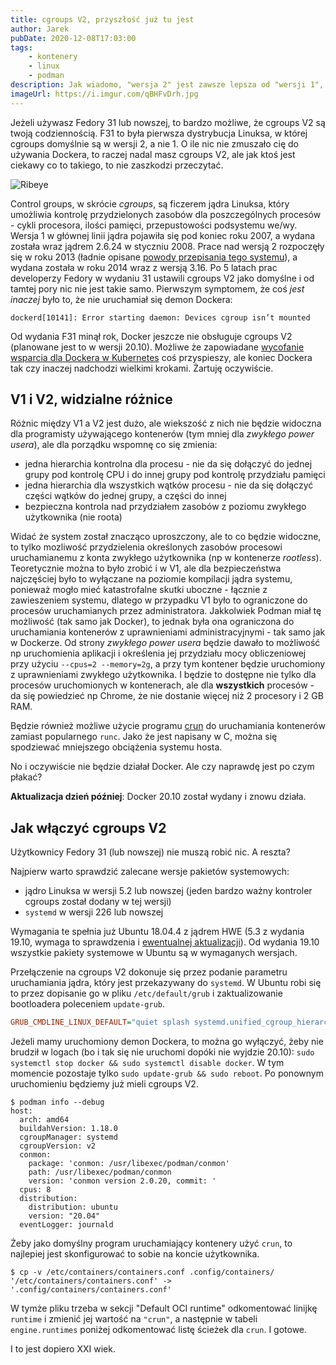 ```yaml
---
title: cgroups V2, przyszłość już tu jest
author: Jarek
pubDate: 2020-12-08T17:03:00
tags:
    - kontenery
    - linux
    - podman
description: Jak wiadomo, "wersja 2" jest zawsze lepsza od "wersji 1", tak też jest z control groups w linuksie. A co konkretnie jest lepsze?
imageUrl: https://i.imgur.com/qBHFvDrh.jpg
---
```


Jeżeli używasz Fedory 31 lub nowszej, to bardzo możliwe, że cgroups V2 są twoją codziennością. F31 to była pierwsza dystrybucja Linuksa, w której cgroups domyślnie są w wersji 2, a nie 1. O ile nic nie zmuszało cię do używania Dockera, to raczej nadal masz cgroups V2, ale jak ktoś jest ciekawy co to takiego, to nie zaszkodzi przeczytać.

![Ribeye](https://i.imgur.com/qBHFvDrh.jpg)

Control groups, w skrócie _cgroups_, są ficzerem jądra Linuksa, który umożliwia kontrolę przydzielonych zasobów dla poszczególnych procesów - cykli procesora, ilości pamięci, przepustowości podsystemu we/wy. Wersja 1 w głównej linii jądra pojawiła się pod koniec roku 2007, a wydana została wraz jądrem 2.6.24 w styczniu 2008. Prace nad wersją 2 rozpoczęły się w roku 2013 (ładnie opisane [powody przepisania tego systemu](https://www.kernel.org/doc/html/latest/admin-guide/cgroup-v2.html#issues-with-v1-and-rationales-for-v2)), a wydana została w roku 2014 wraz z wersją 3.16. Po 5 latach prac developerzy Fedory w wydaniu 31 ustawili cgroups V2 jako domyślne i od tamtej pory nic nie jest takie samo. Pierwszym symptomem, że coś _jest inaczej_ było to, że nie uruchamiał się demon Dockera:

```
dockerd[10141]: Error starting daemon: Devices cgroup isn’t mounted
```

Od wydania F31 minął rok, Docker jeszcze nie obsługuje cgroups V2 (planowane jest to w wersji 20.10). Możliwe że zapowiadane [wycofanie wsparcia dla Dockera w Kubernetes](https://kubernetes.io/blog/2020/12/02/dont-panic-kubernetes-and-docker/) coś przyspieszy, ale koniec Dockera tak czy inaczej nadchodzi wielkimi krokami. Żartuję oczywiście.

## V1 i V2, widzialne różnice

Różnic między V1 a V2 jest dużo, ale wiekszość z nich nie będzie widoczna dla programisty używającego kontenerów (tym mniej dla _zwykłego power usera_), ale dla porządku wspomnę co się zmienia:

-   jedna hierarchia kontrolna dla procesu - nie da się dołączyć do jednej grupy pod kontrolę CPU i do innej grupy pod kontrolę przydziału pamięci
-   jedna hierarchia dla wszystkich wątków procesu - nie da się dołączyć części wątków do jednej grupy, a części do innej
-   bezpieczna kontrola nad przydziałem zasobów z poziomu zwykłego użytkownika (nie roota)

Widać że system został znacząco uproszczony, ale to co będzie widoczne, to tylko mozliwość przydzielenia określonych zasobów procesowi uruchamianemu z konta zwykłego użytkownika (np w kontenerze _rootless_). Teoretycznie można to było zrobić i w V1, ale dla bezpieczeństwa najczęściej było to wyłączane na poziomie kompilacji jądra systemu, ponieważ mogło mieć katastrofalne skutki uboczne - łącznie z zawieszeniem systemu, dlatego w przypadku V1 było to ograniczone do procesów uruchamianych przez administratora. Jakkolwiek Podman miał tę możliwość (tak samo jak Docker), to jednak była ona ograniczona do uruchamiania kontenerów z uprawnieniami administracyjnymi - tak samo jak w Dockerze. Od strony _zwykłego power usera_ będzie dawało to możliwość np uruchomienia aplikacji i określenia jej przydziału mocy obliczeniowej przy użyciu `--cpus=2 --memory=2g`, a przy tym kontener będzie uruchomiony z uprawnieniami zwykłego użytkownika. I będzie to dostępne nie tylko dla procesów uruchomionych w kontenerach, ale dla **wszystkich** procesów - da się powiedzieć np Chrome, że nie dostanie więcej niż 2 procesory i 2 GB RAM.

Będzie również możliwe użycie programu [crun](https://github.com/containers/crun) do uruchamiania kontenerów zamiast popularnego `runc`. Jako że jest napisany w C, można się spodziewać mniejszego obciążenia systemu hosta.

No i oczywiście nie będzie działał Docker. Ale czy naprawdę jest po czym płakać?

**Aktualizacja dzień później**: Docker 20.10 został wydany i znowu działa.

## Jak włączyć cgroups V2

Użytkownicy Fedory 31 (lub nowszej) nie muszą robić nic. A reszta?

Najpierw warto sprawdzić zalecane wersje pakietów systemowych:

-   jądro Linuksa w wersji 5.2 lub nowszej (jeden bardzo ważny kontroler cgroups został dodany w tej wersji)
-   `systemd` w wersji 226 lub nowszej

Wymagania te spełnia już Ubuntu 18.04.4 z jądrem HWE (5.3 z wydania 19.10, wymaga to sprawdzenia i [ewentualnej aktualizacji](https://wiki.ubuntu.com/Kernel/LTSEnablementStack#Ubuntu_18.04_LTS_-_Bionic_Beaver)). Od wydania 19.10 wszystkie pakiety systemowe w Ubuntu są w wymaganych wersjach.

Przełączenie na cgroups V2 dokonuje się przez podanie parametru uruchamiania jądra, który jest przekazywany do `systemd`. W Ubuntu robi się to przez dopisanie go w pliku `/etc/default/grub` i zaktualizowanie bootloadera poleceniem `update-grub`.

```ini
GRUB_CMDLINE_LINUX_DEFAULT="quiet splash systemd.unified_cgroup_hierarchy=1"
```

Jeżeli mamy uruchomiony demon Dockera, to można go wyłączyć, żeby nie brudził w logach (bo i tak się nie uruchomi dopóki nie wyjdzie 20.10): `sudo systemctl stop docker && sudo systemctl disable docker`. W tym momencie pozostaje tylko `sudo update-grub && sudo reboot`. Po ponownym uruchomieniu będziemy już mieli cgroups V2.

```shellsession
$ podman info --debug
host:
  arch: amd64
  buildahVersion: 1.18.0
  cgroupManager: systemd
  cgroupVersion: v2
  conmon:
    package: 'conmon: /usr/libexec/podman/conmon'
    path: /usr/libexec/podman/conmon
    version: 'conmon version 2.0.20, commit: '
  cpus: 8
  distribution:
    distribution: ubuntu
    version: "20.04"
  eventLogger: journald
```

Żeby jako domyślny program uruchamiający kontenery użyć `crun`, to najlepiej jest skonfigurować to sobie na koncie użytkownika.

```shellsession
$ cp -v /etc/containers/containers.conf .config/containers/
'/etc/containers/containers.conf' -> '.config/containers/containers.conf'
```

W tymże pliku trzeba w sekcji "Default OCI runtime" odkomentować linijkę `runtime` i zmienić jej wartość na `"crun"`, a następnie w tabeli `engine.runtimes` poniżej odkomentować listę ścieżek dla `crun`. I gotowe.

I to jest dopiero XXI wiek.
